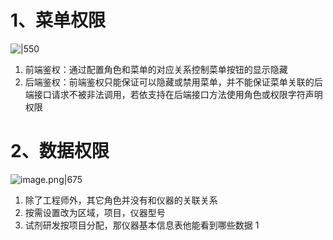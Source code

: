 # 1、菜单权限

![|550](https://yancey-note-img.oss-cn-beijing.aliyuncs.com/202307261436618.png)


1. 前端鉴权：通过配置角色和菜单的对应关系控制菜单按钮的显示隐藏
2. 后端鉴权：前端鉴权只能保证可以隐藏或禁用菜单，并不能保证菜单关联的后端接口请求不被非法调用，若依支持在后端接口方法使用角色或权限字符声明权限



# 2、数据权限

![image.png|675](https://yancey-note-img.oss-cn-beijing.aliyuncs.com/202307261434150.png)

1. 除了工程师外，其它角色并没有和仪器的关联关系
2. 按需设置改为区域，项目，仪器型号
3. 试剂研发按项目分配，那仪器基本信息表他能看到哪些数据 1